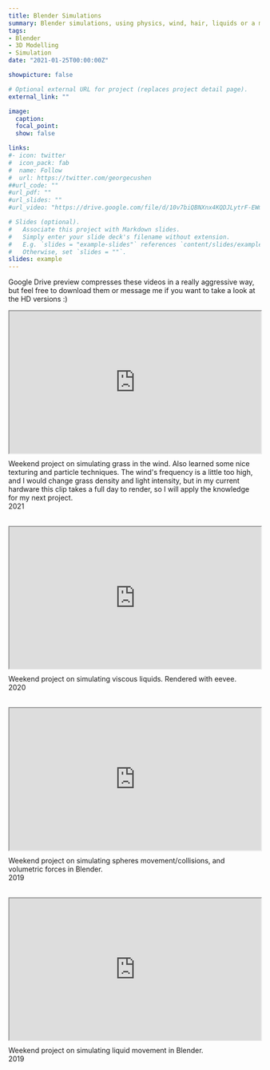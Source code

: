 ```yaml
---
title: Blender Simulations
summary: Blender simulations, using physics, wind, hair, liquids or a mix of all!
tags:
- Blender
- 3D Modelling
- Simulation
date: "2021-01-25T00:00:00Z"

showpicture: false

# Optional external URL for project (replaces project detail page).
external_link: ""

image:
  caption:
  focal_point:
  show: false

links:
#- icon: twitter
#  icon_pack: fab
#  name: Follow
#  url: https://twitter.com/georgecushen
##url_code: ""
#url_pdf: ""
#url_slides: ""
#url_video: "https://drive.google.com/file/d/10v7biQBNXnx4KQDJLytrF-EWmryiWF1Z/view"

# Slides (optional).
#   Associate this project with Markdown slides.
#   Simply enter your slide deck's filename without extension.
#   E.g. `slides = "example-slides"` references `content/slides/example-slides.md`.
#   Otherwise, set `slides = ""`.
slides: example
---
```

Google Drive preview compresses these videos in a really aggressive way, but feel free to download them or message me if you want to take a look at the HD versions :)

<div style="width: 100%; position: relative; padding-bottom: 56.25%;">
<iframe src="https://drive.google.com/file/d/1CTN-8qpNjDEM4qypDdy52kzcDhozeouv/preview" width="100%" height="100%" style="position: absolute; top: 0; left: 0;"></iframe>
</div>

Weekend project on simulating grass in the wind. Also learned some nice texturing and particle techniques. The wind's frequency is a little too high, and I would change grass density and light intensity, but in my current hardware this clip takes a full day to render, so I will apply the knowledge for my next project.<br>2021<br><br>

<div style="width: 100%; position: relative; padding-bottom: 56.25%;">
<iframe src="https://drive.google.com/file/d/1c6G2M3DiV7HFZoIyoCVOCVz8mc2Fsb3q/preview" width="100%" height="100%" style="position: absolute; top: 0; left: 0;"></iframe>
</div>

Weekend project on simulating viscous liquids. Rendered with eevee.  <br>2020<br><br>


<div style="width: 100%; position: relative; padding-bottom: 56.25%;">
<iframe src="https://drive.google.com/file/d/1_uVxHUyOzntZQR7Jbo1x190cQWgm5t_l/preview" width="100%" height="100%" style="position: absolute; top: 0; left: 0;"></iframe>
</div>

Weekend project on simulating spheres movement/collisions, and volumetric forces in Blender.<br>2019<br><br>

<div style="width: 100%; position: relative; padding-bottom: 56.25%;">
<iframe src="https://drive.google.com/file/d/1S4zAntNrLofscsLAq2rH2P1dJu7thYlc/preview" width="100%" height="100%" style="position: absolute; top: 0; left: 0;"></iframe>
</div>

Weekend project on simulating liquid movement in Blender. <br>2019<br><br>

